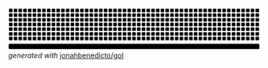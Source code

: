 <img src="./demo-random.svg" alt="Game of Life" />
<em>generated with</em> <a href="https://github.com/jonahbenedicto/gol">jonahbenedicto/gol</a>